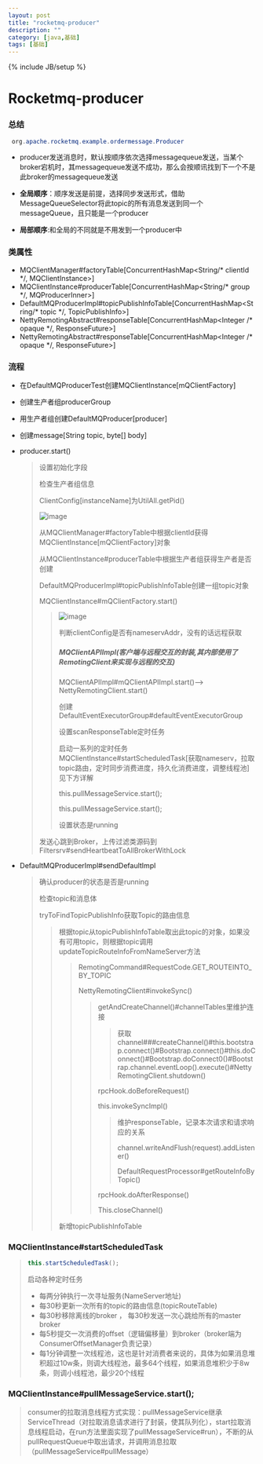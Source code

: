 ```yaml
---
layout: post
title: "rocketmq-producer"
description: ""
category: [java,基础]
tags: [基础]
---
```

{% include JB/setup %}

# Rocketmq-producer

### 总结

 ```java
  org.apache.rocketmq.example.ordermessage.Producer
 ```

* producer发送消息时，默认按顺序依次选择messagequeue发送，当某个broker宕机时，其messagequeue发送不成功，那么会按顺讯找到下一个不是此broker的messagequeue发送

* **全局顺序**：顺序发送是前提，选择同步发送形式，借助MessageQueueSelector将此topic的所有消息发送到同一个messageQueue，且只能是一个producer

* **局部顺序**:和全局的不同就是不用发到一个producer中

### 类属性

* MQClientManager#factoryTable[ConcurrentHashMap<String/* clientId */, MQClientInstance>]
* MQClientInstance#producerTable[ConcurrentHashMap<String/* group */, MQProducerInner>]
* DefaultMQProducerImpl#topicPublishInfoTable[ConcurrentHashMap<String/* topic */, TopicPublishInfo>]
* NettyRemotingAbstract#responseTable[ConcurrentHashMap<Integer /* opaque */, ResponseFuture>]
* NettyRemotingAbstract#responseTable[ConcurrentHashMap<Integer /* opaque */, ResponseFuture>]

### 流程

* 在DefaultMQProducerTest创建MQClientInstance[mQClientFactory]

* 创建生产者组producerGroup

* 用生产者组创建DefaultMQProducer[producer]

* 创建message[String topic, byte[] body]

* producer.start()

  > 设置初始化字段
  >
  > 检查生产者组信息
  >
  > ClientConfig[instanceName]为UtilAll.getPid()
  >
  > ![image](https://wx1.sinaimg.cn/mw690/87a42753ly1g2jjslz2udj21b00rudlx.jpg)
  >
  > 从MQClientManager#factoryTable中根据clientId获得MQClientInstance[mQClientFactory]对象
  >
  > 从MQClientInstance#producerTable中根据生产者组获得生产者是否创建
  >
  > DefaultMQProducerImpl#topicPublishInfoTable创建一组topic对象
  >
  > MQClientInstance#mQClientFactory.start()
  >
  > > ![image](https://wx2.sinaimg.cn/mw690/87a42753ly1g2jkfw4xf1j21a80yun81.jpg)
  > >
  > > 判断clientConfig是否有nameservAddr，没有的话远程获取
  > >
  > > ##### MQClientAPIImpl(客户端与远程交互的封装,其内部使用了RemotingClient来实现与远程的交互)
  > >
  > > MQClientAPIImpl#mQClientAPIImpl.start()——> NettyRemotingClient.start()
  > >
  > > 创建DefaultEventExecutorGroup#defaultEventExecutorGroup
  > >
  > > 设置scanResponseTable定时任务
  > >
  > > 启动一系列的定时任务MQClientInstance#startScheduledTask[获取nameserv，拉取topic路由，定时同步消费进度，持久化消费进度，调整线程池]见下方详解
  > >
  > > this.pullMessageService.start();
  > >
  > > this.pullMessageService.start();
  > >
  > > 设置状态是running
  >
  > 发送心跳到Broker，上传过滤类源码到Filtersrv#sendHeartbeatToAllBrokerWithLock

* DefaultMQProducerImpl#sendDefaultImpl

  > 确认producer的状态是否是running
  >
  > 检查topic和消息体
  >
  > tryToFindTopicPublishInfo获取Topic的路由信息
  >
  > >  根据topic从topicPublishInfoTable取出此topic的对象，如果没有可用topic，则根据topic调用updateTopicRouteInfoFromNameServer方法
  > >
  > >  > RemotingCommand#RequestCode.GET_ROUTEINTO_BY_TOPIC
  > >  >
  > >  > NettyRemotingClient#invokeSync()
  > >  >
  > >  > > getAndCreateChannel()#channelTables里维护连接
  > >  > >
  > >  > > > 获取channel###createChannel()#this.bootstrap.connect()#Bootstrap.connect()#this.doConnect()#Bootstrap.doConnect0()#Bootstrap.channel.eventLoop().execute()#NettyRemotingClient.shutdown()
  > >  > >
  > >  > > rpcHook.doBeforeRequest()
  > >  > >
  > >  > > this.invokeSyncImpl()
  > >  > >
  > >  > > >维护responseTable，记录本次请求和请求响应的关系
  > >  > > >
  > >  > > >channel.writeAndFlush(request).addListener()
  > >  > > >
  > >  > > >DefaultRequestProcessor#getRouteInfoByTopic()
  > >  > >
  > >  > > rpcHook.doAfterResponse()
  > >  > >
  > >  > > This.closeChannel()
  > >
  > >  新增topicPublishInfoTable
  >
  > 



















### 





### MQClientInstance#startScheduledTask

>```java
>this.startScheduledTask();
>```
>
>启动各种定时任务
>
>* 每两分钟执行一次寻址服务(NameServer地址)
>* 每30秒更新一次所有的topic的路由信息(topicRouteTable)
>* 每30秒移除离线的broker ， 每30秒发送一次心跳给所有的master broker
>* 每5秒提交一次消费的offset（逻辑偏移量）到broker（broker端为ConsumerOffsetManager负责记录）
>* 每1分钟调整一次线程池，这也是针对消费者来说的，具体为如果消息堆积超过10w条，则调大线程池，最多64个线程，如果消息堆积少于8w条，则调小线程池，最少20个线程

### MQClientInstance#pullMessageService.start();

> consumer的拉取消息线程方式实现：pullMessageService继承ServiceThread（对拉取消息请求进行了封装，使其队列化），start拉取消息线程启动，在run方法里面实现了pullMessageService#run），不断的从pullRequestQueue中取出请求，并调用消息拉取（pullMessageService#pullMessage）

